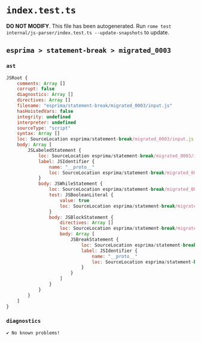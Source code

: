 # `index.test.ts`

**DO NOT MODIFY**. This file has been autogenerated. Run `rome test internal/js-parser/index.test.ts --update-snapshots` to update.

## `esprima > statement-break > migrated_0003`

### `ast`

```javascript
JSRoot {
	comments: Array []
	corrupt: false
	diagnostics: Array []
	directives: Array []
	filename: "esprima/statement-break/migrated_0003/input.js"
	hasHoistedVars: false
	integrity: undefined
	interpreter: undefined
	sourceType: "script"
	syntax: Array []
	loc: SourceLocation esprima/statement-break/migrated_0003/input.js 1:0-2:0
	body: Array [
		JSLabeledStatement {
			loc: SourceLocation esprima/statement-break/migrated_0003/input.js 1:0-1:44
			label: JSIdentifier {
				name: "__proto__"
				loc: SourceLocation esprima/statement-break/migrated_0003/input.js 1:0-1:9 (__proto__)
			}
			body: JSWhileStatement {
				loc: SourceLocation esprima/statement-break/migrated_0003/input.js 1:11-1:44
				test: JSBooleanLiteral {
					value: true
					loc: SourceLocation esprima/statement-break/migrated_0003/input.js 1:18-1:22
				}
				body: JSBlockStatement {
					directives: Array []
					loc: SourceLocation esprima/statement-break/migrated_0003/input.js 1:24-1:44
					body: Array [
						JSBreakStatement {
							loc: SourceLocation esprima/statement-break/migrated_0003/input.js 1:26-1:42
							label: JSIdentifier {
								name: "__proto__"
								loc: SourceLocation esprima/statement-break/migrated_0003/input.js 1:32-1:41 (__proto__)
							}
						}
					]
				}
			}
		}
	]
}
```

### `diagnostics`

```
✔ No known problems!

```
